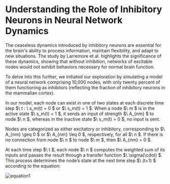 # Understanding the Role of Inhibitory Neurons in Neural Network Dynamics

The ceaseless dynamics introduced by inhibitory neurons are essential for the brain's ability to process information, maintain flexibility, and adapt to new situations. The study by Larremore et al. highlights the significance of these dynamics, showing that without inhibition, networks of excitable nodes would not exhibit behaviors necessary for normal brain function.

To delve into this further, we initiated our exploration by simulating a model of a neural network comprising 10,000 nodes, with only twenty percent of them functioning as inhibitors (reflecting the fraction of inhibitory neurons in the mammalian cortex). 

In our model, each node can exist in one of two states at each discrete time step $\ t \: \ s_m(t) = 0 \$ or $\ s_m(t) = 1 \$. When a node $\ m \$ is in the active state $\ s_m(t) = 1 \$, it sends an input of strength $\ A_{nm} \$ to node $\ n \$, whereas in the inactive state $\ s_m(t) = 0 \$, no input is sent. 

Nodes are categorized as either excitatory or inhibitory, corresponding to $\ A_{nm} \geq 0 \$ or $\ A_{nm} \leq 0 \$, respectively, for all $\ n \$. If there is no connection from node $\ n \$ to node $\ m \$, then $\ A_{nm} = 0 \$. 

At each time step $\ t \$, each node $\ n \$ computes the weighted sum of its inputs and passes the result through a transfer function $\ \sigma(\cdot) \$. This process determines the node’s state at the next time step $\ (t+1) \$ according to the equation:

![equation1](https://latex.codecogs.com/svg.image?\bg{white}null\[s_n(t&plus;1)=1\text{with&space;probability&space;of}\sigma\left(\sum_{m=1}^{N}A_{nm}s_m(t)\right)\text{,(1)}\])
